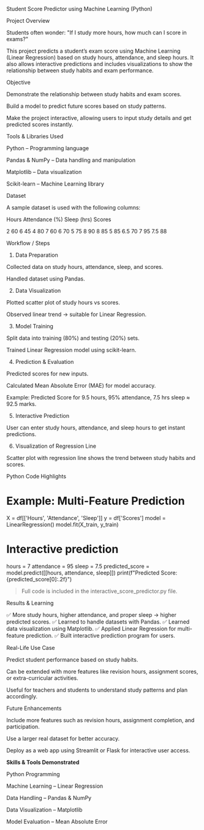 Student Score Predictor using Machine Learning (Python)


Project Overview

Students often wonder:
"If I study more hours, how much can I score in exams?"

This project predicts a student’s exam score using Machine Learning (Linear Regression) based on study hours, attendance, and sleep hours. It also allows interactive predictions and includes visualizations to show the relationship between study habits and exam performance.



Objective

Demonstrate the relationship between study habits and exam scores.

Build a model to predict future scores based on study patterns.

Make the project interactive, allowing users to input study details and get predicted scores instantly.



Tools & Libraries Used

Python – Programming language

Pandas & NumPy – Data handling and manipulation

Matplotlib – Data visualization

Scikit-learn – Machine Learning library


Dataset

A sample dataset is used with the following columns:

Hours	Attendance (%)	Sleep (hrs)	Scores

2	60	6	45
4	80	7	60
6	70	5	75
8	90	8	85
5	85	6.5	70
7	95	7.5	88


Workflow / Steps

1. Data Preparation

Collected data on study hours, attendance, sleep, and scores.

Handled dataset using Pandas.



2. Data Visualization

Plotted scatter plot of study hours vs scores.

Observed linear trend → suitable for Linear Regression.



3. Model Training

Split data into training (80%) and testing (20%) sets.

Trained Linear Regression model using scikit-learn.



4. Prediction & Evaluation

Predicted scores for new inputs.

Calculated Mean Absolute Error (MAE) for model accuracy.

Example: Predicted Score for 9.5 hours, 95% attendance, 7.5 hrs sleep ≈ 92.5 marks.



5. Interactive Prediction

User can enter study hours, attendance, and sleep hours to get instant predictions.



6. Visualization of Regression Line

Scatter plot with regression line shows the trend between study habits and scores.



Python Code Highlights

# Example: Multi-Feature Prediction
X = df[['Hours', 'Attendance', 'Sleep']]
y = df['Scores']
model = LinearRegression()
model.fit(X_train, y_train)

# Interactive prediction
hours = 7
attendance = 95
sleep = 7.5
predicted_score = model.predict([[hours, attendance, sleep]])
print(f"Predicted Score: {predicted_score[0]:.2f}")

> Full code is included in the interactive_score_predictor.py file.





Results & Learning

✅ More study hours, higher attendance, and proper sleep → higher predicted scores.
✅ Learned to handle datasets with Pandas.
✅ Learned data visualization using Matplotlib.
✅ Applied Linear Regression for multi-feature prediction.
✅ Built interactive prediction program for users.


Real-Life Use Case

Predict student performance based on study habits.

Can be extended with more features like revision hours, assignment scores, or extra-curricular activities.

Useful for teachers and students to understand study patterns and plan accordingly.


Future Enhancements

Include more features such as revision hours, assignment completion, and participation.

Use a larger real dataset for better accuracy.

Deploy as a web app using Streamlit or Flask for interactive user access.



**Skills & Tools Demonstrated**

Python Programming

Machine Learning – Linear Regression

Data Handling – Pandas & NumPy

Data Visualization – Matplotlib

Model Evaluation – Mean Absolute Error

